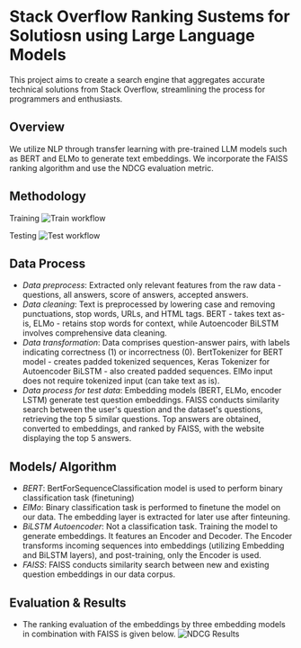 
# Stack Overflow Ranking Sustems for Solutiosn using Large Language Models
This project aims to create a search engine that aggregates accurate technical solutions from Stack Overflow, streamlining the process for programmers and enthusiasts.


## Overview 
We utilize NLP through transfer learning with pre-trained LLM models such as BERT and ELMo to generate text embeddings. We incorporate the FAISS ranking algorithm and use the NDCG evaluation metric.


## Methodology
Training
![Train workflow](https://github.com/swethasubu93/Stack-Overflow-Ranking-using-LLM/assets/109064336/9d3ac02e-2251-4323-954f-6e1baa55853a)

Testing
![Test workflow](https://github.com/swethasubu93/Stack-Overflow-Ranking-using-LLM/assets/109064336/327b24a2-bcf5-42bd-8659-eefd85af6507)


## Data Process
- *Data preprocess*: Extracted only relevant features from the raw data - questions, all answers, score of answers, accepted answers. 
- *Data cleaning*: Text is preprocessed by lowering case and removing punctuations, stop words, URLs, and HTML tags. BERT - takes text as-is, ELMo - retains stop words for context, while Autoencoder BiLSTM involves comprehensive data cleaning.
- *Data transformation*: Data comprises question-answer pairs, with labels indicating correctness (1) or incorrectness (0). BertTokenizer for BERT model - creates padded tokenized sequences, Keras Tokenizer for Autoencoder BiLSTM - also created padded sequences. ElMo input does not require tokenized input (can take text as is). 
- *Data process for test data*: Embedding models (BERT, ELMo, encoder LSTM) generate test question embeddings. FAISS conducts similarity search between the user's question and the dataset's questions, retrieving the top 5 similar questions. Top answers are obtained, converted to embeddings, and ranked by FAISS, with the website displaying the top 5 answers.

  
## Models/ Algorithm
- *BERT*: BertForSequenceClassification model is used to perform binary classification task (finetuning)  
- *ElMo*: Binary classification task is performed to finetune the model on our data. The embedding layer is extracted for later use after finteuning.  
- *BiLSTM Autoencoder*: Not a classification task. Training the model to generate embeddings. It features an Encoder and Decoder. The Encoder transforms incoming sequences into embeddings (utilizing Embedding and BiLSTM layers), and post-training, only the Encoder is used.
- *FAISS*: FAISS conducts similarity search between new and existing question embeddings in our data corpus.

    
## Evaluation & Results 
- The ranking evaluation of the embeddings by three embedding models in combination with FAISS is given below.
![NDCG Results](https://github.com/swethasubu93/Stack-Overflow-Ranking-using-LLM/assets/109064336/3473eed7-c5e0-48a7-89ee-67fc7d041917)



